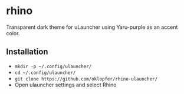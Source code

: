 # rhino

Transparent dark theme for uLauncher using Yaru-purple as an accent color.

## Installation

 - `mkdir -p ~/.config/ulauncher/`
 - `cd ~/.config/ulauncher/`
 - `git clone https://github.com/oklopfer/rhino-ulauncher/`
 - Open ulauncher settings and select Rhino
